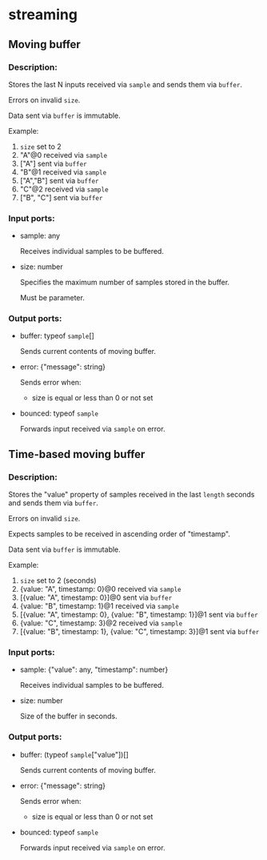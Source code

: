 # streaming

## Moving buffer

### Description:
Stores the last N inputs received via `sample` and sends them via `buffer`.

Errors on invalid `size`.

Data sent via `buffer` is immutable.

Example:
1. `size` set to 2
2. "A"@0 received via `sample`
3. ["A"] sent via `buffer`
4. "B"@1 received via `sample`
5. ["A","B"] sent via `buffer`
6. "C"@2 received via `sample`
7. ["B", "C"] sent via `buffer`

### Input ports: 
* sample: any

    Receives individual samples to be buffered.


* size: number

    Specifies the maximum number of samples stored in the buffer.
    
    Must be parameter.


### Output ports: 
* buffer: typeof `sample`[]

    Sends current contents of moving buffer.


* error: {"message": string}

    Sends error when:
    * size is equal or less than 0 or not set


* bounced: typeof `sample`

    Forwards input received via `sample` on error.




## Time-based moving buffer

### Description:
Stores the "value" property of samples received in the last `length` seconds and sends them via `buffer`.

Errors on invalid `size`.

Expects samples to be received in ascending order of "timestamp".

Data sent via `buffer` is immutable.

Example:
1. `size` set to 2 (seconds)
2. {value: "A", timestamp: 0}@0 received via `sample`
3. [{value: "A", timestamp: 0}]@0 sent via `buffer`
4. {value: "B", timestamp: 1}@1 received via `sample`
5. [{value: "A", timestamp: 0}, {value: "B", timestamp: 1}]@1 sent via `buffer`
6. {value: "C", timestamp: 3}@2 received via `sample`
7. [{value: "B", timestamp: 1}, {value: "C", timestamp: 3}]@1 sent via `buffer`

### Input ports: 
* sample: {"value": any, "timestamp": number}

    Receives individual samples to be buffered.


* size: number

    Size of the buffer in seconds.


### Output ports: 
* buffer: (typeof `sample`["value"])[]

    Sends current contents of moving buffer.


* error: {"message": string}

    Sends error when:
    * size is equal or less than 0 or not set


* bounced: typeof `sample`

    Forwards input received via `sample` on error.


